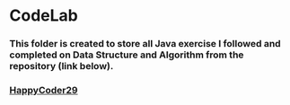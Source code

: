 # CodeLab

### This folder is created to store all Java exercise I followed and completed on Data Structure and Algorithm from the repository (link below). 

### [HappyCoder29](https://github.com/HappyCoder29/CodeLab-Fall-2020/blob/master/README.md)

